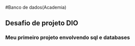#Banco de dados(Academia)
## Desafio de projeto DIO
### Meu primeiro projeto envolvendo sql e databases

